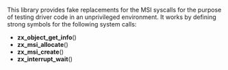 This library provides fake replacements for the MSI syscalls for the purpose of
testing driver code in an unprivileged environment.  It works by defining strong
symbols for the following system calls:

- **zx_object_get_info**()
- **zx_msi_allocate**()
- **zx_msi_create**()
- **zx_interrupt_wait**()
